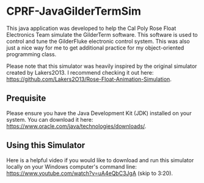 # CPRF-JavaGilderTermSim
This java application was developed to help the Cal Poly Rose Float Electronics Team simulate the GilderTerm software. This software is used to control and tune the GilderFluke electronic control system. This was also just a nice way for me to get additional practice for my object-oriented programming class.

Please note that this simulator was heavily inspired by the original simulator created by Lakers2O13. I recommend checking it out here: https://github.com/Lakers2O13/Rose-Float-Animation-Simulation. 

## Prequisite
Please ensure you have the Java Development Kit (JDK) installed on your system. You can download it here: https://www.oracle.com/java/technologies/downloads/.

## Using this Simulator
Here is a helpful video if you would like to download and run this simulator locally on your Windows computer's command line: https://www.youtube.com/watch?v=uA4eQbC3JgA (skip to 3:20).
